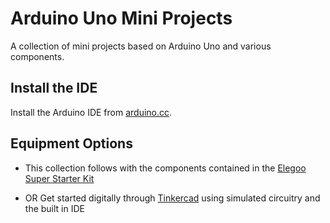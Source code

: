 # Arduino Uno Mini Projects

A collection of mini projects based on Arduino Uno and various components.

## Install the IDE
Install the Arduino IDE from [arduino.cc](https://www.arduino.cc/en/software).

## Equipment Options

- This collection follows with the components contained in the [Elegoo Super Starter Kit](https://www.elegoo.com/products/elegoo-uno-r3-super-starter-kit)

- OR Get started digitally through [Tinkercad](https://www.tinkercad.com/) using simulated circuitry and the built in IDE